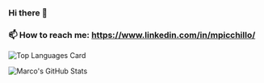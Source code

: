 ### Hi there 👋
### 📫 How to reach me: https://www.linkedin.com/in/mpicchillo/

![Top Languages Card](https://github-readme-stats.vercel.app/api/top-langs/?username=thisMarco&layout=compact)

![Marco's GitHub Stats](https://github-readme-stats.vercel.app/api?username=thisMarco&theme=dark&show_icons=true&count_private=true)



<!--
**thisMarco/thisMarco** is a ✨ _special_ ✨ repository because its `README.md` (this file) appears on your GitHub profile.

Here are some ideas to get you started:

- 🔭 I’m currently working on ...
- 🌱 I’m currently learning ...
- 👯 I’m looking to collaborate on ...
- 🤔 I’m looking for help with ...
- 💬 Ask me about ...
- 📫 How to reach me: ...
- 😄 Pronouns: ...
- ⚡ Fun fact: ...
-->
